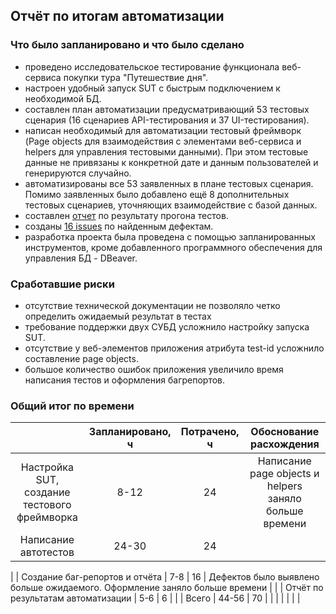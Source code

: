 ## Отчёт по итогам автоматизации ##
### Что было запланировано и что было сделано ###
- проведено исследовательское тестирование функционала веб-сервиса покупки тура "Путешествие дня".
- настроен удобный запуск SUT с быстрым подключением к необходимой БД.
- составлен план автоматизации предусматривающий 53 тестовых сценария (16 сценариев API-тестирования и 37 UI-тестирования).
- написан необходимый для автоматизации тестовый фреймворк (Page objects для взаимодействия с элементами веб-сервиса и helpers для управления тестовыми данными). При этом тестовые данные не привязаны к конкретной дате и данным пользователей и генерируются случайно.
- автоматизированы все 53 заявленных в плане тестовых сценария. Помимо заявленных было добавлено ещё 8 дополнительных тестовых сценариев, уточняющих взаимодействие с базой данных.
- составлен [отчет](https://github.com/MillaDom/QA_Diploma/blob/main/docs/Report.md) по результату прогона тестов.
- созданы [16 issues](https://github.com/MillaDom/QA_Diploma/issues) по найденным дефектам.
- разработка проекта была проведена с помощью запланированных инструментов, кроме добавленного программного обеспечения для управления БД - DBeaver.
### Сработавшие риски ###
- отсутствие технической документации не позволяло четко определить ожидаемый результат в тестах
- требование поддержки двух СУБД усложнило настройку запуска SUT.
- отсутствие у веб-элементов приложения атрибута test-id усложнило составление page objects.
- большое количество ошибок приложения увеличило время написания тестов и оформления багрепортов.

### Общий итог по времени ###
|                                              | Запланировано, ч | Потрачено, ч |                          Обоснование расхождения                           |
|:--------------------------------------------:|:----------------:|:------------:|:--------------------------------------------------------------------------:|
| Настройка SUT, создание тестового фреймворка |       8-12       |      24      |           Написание page objects и helpers заняло больше времени           |
|            Написание автотестов	             |      24-30       |      24      |                                                                            |
|
|       Создание баг-репортов и отчёта	        |       7-8        |      16      | Дефектов было выявлено больше ожидаемого. Оформление заняло больше времени |
|
|     Отчёт по результатам автоматизации	      |       5-6        |      6       |                                                                            |
|                    Всего                     |      44-56       |      70      |                                                                            |
|                                              |                  |              |                                                                            |
